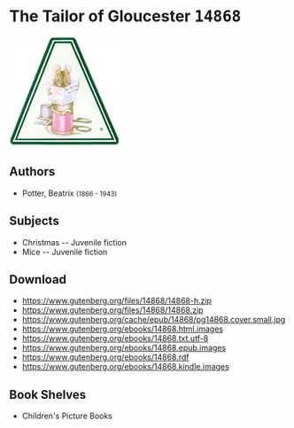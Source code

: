 # The Tailor of Gloucester <kbd>14868</kbd>

![](./cover.medium.jpg "")

## Authors


 - Potter, Beatrix <small>(1866 - 1943)</small>

## Subjects


 - Christmas -- Juvenile fiction
 - Mice -- Juvenile fiction

## Download


 - https://www.gutenberg.org/files/14868/14868-h.zip
 - https://www.gutenberg.org/files/14868/14868.zip
 - https://www.gutenberg.org/cache/epub/14868/pg14868.cover.small.jpg
 - https://www.gutenberg.org/ebooks/14868.html.images
 - https://www.gutenberg.org/ebooks/14868.txt.utf-8
 - https://www.gutenberg.org/ebooks/14868.epub.images
 - https://www.gutenberg.org/ebooks/14868.rdf
 - https://www.gutenberg.org/ebooks/14868.kindle.images

## Book Shelves


 - Children's Picture Books
